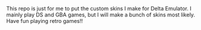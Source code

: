 This repo is just for me to put the custom skins I make for Delta Emulator. I mainly play DS and GBA games, but I will make a bunch of skins most likely. Have fun playing retro games!!
